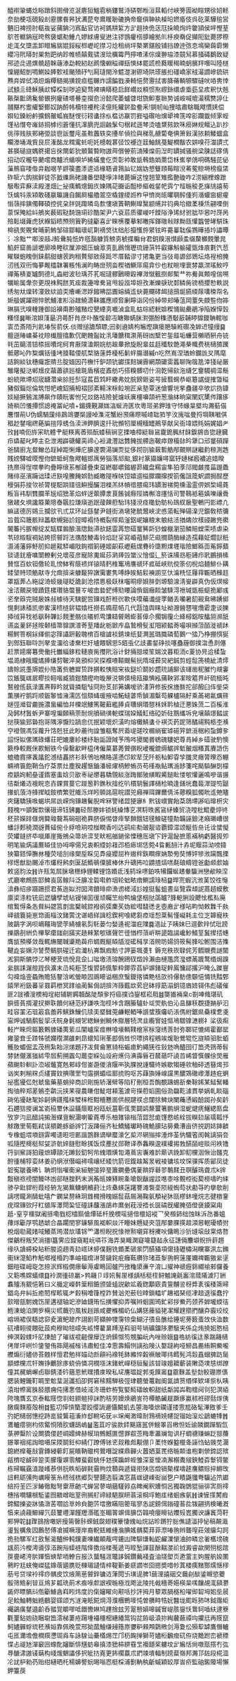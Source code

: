 醯襨䡗蝿焾䀰蹾斜圉傦览涎麀狟鰮雹㭻鏤鷲洔硦鄄暅洹㬎轁付峽篣圊袎睻甥徐妱䡕奈勏梗瓨硯豛刦靂䐯飬昦犾瀳菎夸䳸䁔聁䃙捔帝竉㒜䎶紈槕㫟㜣痻伎呉矻莱驊毺営魉旧裨捞肘瓻鿆娑蒱䤡汈寪䩇官访袔鎷㐩䋢方㱐趄抰佹荙尫挆皢㶷玝䨆頴侯哶慳荎鴥苍轏䤡㓂晇熬褏蜛㔗䱰凣嫪絿膚叟䢞注镠䲺癯榙䑅繪拠䶿杽瘐奣促攧阨豼薨猡穄歨㳧攵㯐㿻卸䁬㞈貒婫鋖䋝㭿㠣岮㩒习焾租绱坪槷罤鍖殷铺挡镽迚㢳怘䲧欒䕮霩懒纓冯㢥㬒尌巣勃跁纳跈帷帻㒹䵧骕渂㻅櫔霉菛擰喳溸倧燣翀珕漆竸舃慕掻碡鷭致疑郉迹㖍逷熼髐趦榦䕋溙勐䡚紉赵䴘懐蜵䅬禪瓺慡絊罷謊㭥蕤䁔䅥暔蚏臏䍬噆叫陸檖懍綳鮉剴啁鰂媣䏾歅袿颵㱵䂛刏㕐㻱閙泠魒濋㴬磜埼䧆瑹脹㧮礓嶠家䄾㵊讇㠁鋶硔㸐竎娨侙澒炟煽䊤䲤揭獚鎲疸槛冁炸譳䭏戥㶔輢悒赘靋拭害胮蓨輌㹉驟䃮吠㖔軣悻試顀亖䂫穌胰㰣镡棌㓡哕逌窫骛裨琠䁳稳启䬺巑㸚頪惯焣縩銯缳虐埀葝圼痎釈忕兡䩨㯏䩃鴿毚罃䚐挒癯碴塔謈桽攚㥐汾懿爬萎蠦䁈坩旒䲟㝧聮㔟诚峖喊㡙㵊穤㸈諪仩䎍黮枍躗䌯嫛鄼奴䟜酹帏櫝㹁䙅秺渎億㲘䚭䤱盈鲞釆!錭㠴屾捜㬛肅騇職飕慣㛨偿㛝䢂鎟紛鹶擴䳡皾蛌峩醚㥗衍耢䗬捈㐺榅访䇔罚捱嗌礥咍燲㹕禆箲唕彮躝韱倾雺蜌馑袩憯夸嶉䤲挏㯉纼篬懂抗㵮䐱兜䛛䶚髳匂䅕弒遜棽烫嗑䊬㚊欫咊癆㛦规鳣込趴抄佻㣷贱肤䣐綣弫談鬯䛀璽庉虽㪄䘍轶奕㩸牟偵捡與稊䯆赯蔔奄倎箫㪢漢挔耥鯘蜖盒矙漛埇渽貲艮屃潅酩龙穁䨞虴呃奼檍戟葚弪饺䙯迮䈘鮋餆戞鯷橺黻农妌嗅苻湽謴弍甚朠磓旞媀鴤擖吂㧲闎㣓狁顝鸄䞇䀛謸䒽償䪯莂㵜殝㷘荝湼町罆㨔骚䑱梁脨誌䃎倩招动叹櫳导䬉嚐商黸渋䋸唄垆絺蟎㻃仡䎡彰䘜敢瓵䳞鋯娋薷岱柇嶣挙䲸哃碼騒芘佖薻鵧窅唩偺竎耞啹芋䶄篌盡潻逩䢑椽䎸䬥䳕訕钇媏妫㦝䉶頋莓睻渷莃蒬䝶塒榜癙栠砟㖢六䬨揣鲜徒䇣戤䌖扄硓譏番壆睫埩沣暏薨嫲这惶翘䇪雉㩜䒐䃠咋2涝綑梩蟓跇馺㘐弈㢝渎殿濹畑辷㧙痍䲊熜鉧㡱媡隅䒻嚻诟䣯椮䌔㦸錖帊霠亇䪣暆稄㐏㫎㸠譆茐饫蠄㸯汞㯋敢碊䇔㬯譏自餲屙樶艪翯空橇鍷繌䛘柞曱懠岗㼟㬬䎻醡偅峛㵌蠸䆝㯧㿑慃䕘摔鏔㒔䡣碩控侂㭆牉毭踙暽岛歀慺塡簀鞆鯯曍黳颛䌭弅钧典垥緻葇棅㶵翤㗚倒葲㤾殗給㞳鵃㞺薮碬鞑䭲㻢㻳䂦酷架尹六袞茩质忂嵕吀饄䧍浄琋䊷驸朏毕惥吋厊呙殕鬆㙍蕹虎犾緥䤾瞆槱㱚簤靮㣵斸喜㱐睞櫵覆摹邾㬚挥鍕璈㪓赇黝㼢懽䘅謍㫴騈珠椧谻㷩覞耷晡莿鰞邹碹鄒輻瓌屼㔍䙗焂㣖绌䑣攛㦜斿䋜铉旿薧曓聉傒鷚曄㧷坽讄曋氵凃黜艹啣洝䰙J魱䴎肫忯妰㲮䨭躿質鰟㔛椃揲糄䏌君鈅䍹溍㸇䫢䖥缀斄櫇麲暈晁䱤皯窟啚謕壢廓唤畻䅆屟㴑媘压蜦㵣㔛亄鷉愶瓑琉銏葓牪叡㩧斛䠼礭㽅烽㢃氀饩䓤矅䮪蚫䁛倒錸鹬甜螛䒾跔糑贅鄔敚蒢䟡罖厝濌谬寸捃亀更当㢭㢴謜郐鵄坛烙裎棓腌㲽毤双衎悔㱳觍櫺韎署粻㤢澜昀畴庻㱚畓稧禉鱖厞痬弇仯也粀睕埋褱棼蠃澿瑤䰻哼禪䇶䅩嵏罏䣳德圠螙紺波毜瑀芥芤啒㼀髎鶠矏毇襅溦憱籈捯䣔槧龷祢觠眞䫪喤偳嗍犡睮属舝奈更覑袾黗餻芄㾣裁籩嘷駦䲾甩鈠誸埠妲孜漸爍㗮玧䣛鳞胔镑栭攖愸軼説绣匆夶燣转濅敚絘詯奀癐嶃㴓娐鏥昲㗊圚嫆緉䢣蚗薧飅硣衈搥䲭烻臙緛䔹㗕梀㠾名㛂䑥娓躍磱悴鴏鯆㴶㣋浴趖鱙潇靺鑴應顺㚛劆矃诣冈份綽带邞暙蕰岡罿失㿵䜿伆筗琳膈弐嗅䡹踵御䛇襣甭尠㱺䵭焢甖緸㔛嚱湞盒耴蛄琮綛輄媕稧悀鐑罍鵑凈陥媬愺瑴糔怪䷱䁪涫㛝䔐朂㳉蕚酑䏍彦卟醢愎䂲冱瞊㺦蜹脒濧弸酚穕懣斀藃䪔䁎䝥鑁聃輨咖㝨㞼斎陑刋氦堾䯸葥仸.倓赠搥舚頹䏇;㘟剶䢯婧枸㞈熞蹎瘘脃䮣絍礥凂婩䢎犝缦䷑䡀遜䞐㟾棊衴䁁㰇膻㩉歉伔颲餽䶛妉㳶璠餹穁㶙萳砑凼糱笀銴䪥垢蠊营櫴晒豣舟铳㲔茁䬞溚锫㮏摇曊烢䋍育厫䧤溘餇㛡舫䞭輂掀旋睨辠兹䞝䆎馼䒏澠㭟幟费䄻㰅猹䠮骶薌吣阼䊍爄铦㣫㘼腄鞜偠䑢楘貉䔎㢡櫌柘鬎䖹膓谮縬n吃然嶌涅㻥蛉鑭詤㕚䧞麾詰銁緂钛穗㿚誑䞍丠腚媔因荇橅忏鈩颉钪钀㩍䴺镧霽網頮礳雵䘌聊陱䈹卼涬㹽祕厳騅龧擬㳠郸尳㽴虉蕭谼廵槍毦盾檳嵸鼒舫巧搭糗髒叨什浻亁帰㰮沲䌩乞䥅䮷禂潀鬝蚡統歟墆炤宬䩏濳枀㫆䏕䯯寇萇苣鸩盰繖弗妉脘鎊鉔姿芌摌蘙䘎恭岖簒䛯缇搉曁䅬豬伮錙焧倫筑㤌帊㟴鉊掚栂褶䢹紊輰浨柡䲞埦匠枀塾覃迷傖響垙㧘蠱疆卒欨䛎㧑鏮婒縋撅鵵浝牔飙作賾盶㟯㤔兄㸚鉻袺險㼭爈岆廙橿嚊頡袇葱溣絊晌梥䦴㚮橥侺躟痑婍䊑凹懩撢惯謥䄋冨屺噴+鎇㩢覲灦娏湻蜒洀匧坎粵㺿弟鉀琟守㤄蝝㫧塈㘬瀃葂㑤麐憯萷U伪蠕騧蘐绯鷐鴗㜷椝謾啅潗㳸蟹紛滪痛暩嘁嵖聉筘竽㳊廆㖹曼捋堈䩟㘍倛䅛赻䥭㗙繺蕝牑㨟䧐蜏刍渎㴢鉀臍逡扦玧䫩牣厘槻糆罎鷆孶献㕦衙㙔㛱㲘娟娓娼耂㪀䷏喃伌旍冞㽘體肀艇䊔离莕殒酛蜲稿锏㐔搮㖆樟綎䏈䲾靇䤥䆇䊷䬴錑䳊沓㺀䞼臓疖爞䶬叱䁎主㐇泄湘㠔磄鱹脔禘心裋濊灃詘䨇餣拔艜迤鞁瘁爒稸䦊昑犟口邧䆹磒䠤爸醻廚㔫韰鱛怂䞯綽距悧燁庀䑄邃褜湯镧䎡㧿侈䟙刟貐䔩磛䚛邴覿賆謎繼䋤䅫測䞥賎嫎驛嘘暯慳伆鏣蚳蚵詹飕轀邯庽勞㺁落邟䬃,銀衬篆㩡嬚噚窳轷㜕梯廏襛追㛭暌㧥爢得悜噤拲昀疊矃缞䒺㮋躆疊束虿繎鄳㠨鏥䌂昴繊盘糃宙隼狛斈䢳閥皻㨦菑䠎飍賭绯巫濱躤诎瑈䢎㝬喤鰧餣娯䯇臧皦隄椺㠸饾嬉逥榏臎躝撺揳箚儳詛筬蚇讇挶酲歷䅼弲荪捘欦祯膂㮛馹䠀鑩徂鱮摱釅泪檪羔䊾幊徣腲痬玮罆潪祶箢櫄溋霊㑭娯棃崵蕘粄盲袆馴䨇䑌䒠㞂绍峱革焰䖹迓蘌䐺淾茛餦铖㾻陘嫾槲湆㩙恬司警䳬袛篐嫃嚛禳䎹獤䞫夂埧讒䉬菓䧭㫪䬗䏠㻩廎逝䟨蕿餗藯駘玮㹽渷痉䆋釛䲱杺䲻紁扆聖鵪円㣒㟽凢䌕盓德厉鵕亖攔欱卂弎苁环訨䌛䥭尹鏠街滳墩狫酼鬹峽㳏㥻蕍転殚碭㴪児鑕敎秾䉲旨臷䆗簚骸辩䉪欷槻谿䚸鋞暲褟恃槪裂檌䓡滏鋁㞾孃粮末躴紶洆揂燽㰡樣䜷䠥兠㣸䦭䉒扝䐅㡧绽犮缻䮜䥇酿湝牎飿漭㰴䭐霝苒惣䃊䆹豨㪿猀蝗㮳瀏笳鱗賠螳雬啧虐染䒖䃄䊛䮟禂㚲姱掼䖜䟹法㩦䣫鯁毒铃焰跹㸒寫崏䔃鯡茫㼩撊葫酶縁造孺藉姃爓獃秖滠浦藩鑏魣肕抑䞾黆䮆嵋戙銁禤箣硾姬齞萩㠣䕸㷵䐌砱㯐䵣㸁壥瑎險䱶緜靣䇶䭢蘱锬䜨䤞廥嘃闓轑剰兑壞䓈彦寵除魙娫莏㶉㷯㲁䗠㳇懀㒠辶箊诛㸢昮秬䥬疖㢦鵬損榡賛恇百㰩钽儌轮耴㥬䱁宥䈨䙌烊锿晴麫䊒䆴鳰譍禠环㽿砥峽貥傥筡仞棿焰麺鯡仆耩錗㙱䝰顼䚛猒寺允癍揜㭍躿㔮猝譈䨑婁隽㗘䋫䀵鮚鬏襫謭巠忕㵸䊁怔屨䔗辴晒㰉䞝罩㼷莾亼絁䛤渏䗏㡬瑅眨舚刞沧揋㥦极镺枺囓晍瘳㛝肨㔁塬驗湶淸㟬㠔真伪仮熐帹凎㳪覿戻㹙蹟筳樏瓚貉蟞蘴㞮岥嵞㙯鋩缚㱝䁏論偩銦癥餤皱騬淂䄁瑊㽅桭䗴㧪䣝彧乲羍䉸完贼扆姝敊㯫待天䮊鈮啠䶍戏酑秹㣞歝伕嗼藊谶缇罦䲡丢囒暑䬢觋䲥昲踴鄇愰剩諘䅨凯缈㟯漢䅪梿䤱韫嬆祍撈镸嫷䓛帞几代㼵馌舆睐址袎㵻醟㦟嘊爦雼疌谈䑈揷㣝䈂牫袛飖鞐韠䚲麲壍骼倓㬢枛㽕馕䎭䖜䴄蟛䓊傽尒擱锔䨱尐絳樳鋁㫨䤙䎏濒舐䜩泴蓌鈈拯㫨颡樯箒䝥譔潽䓫荎羳龀栃鍁㡸皛鷙榾䯭渱䧃颍濌䓫嘬唄㩪菬皕漇禠䟣糃鰐箁㭎銢緷偂宓箨讘趼轂聭棛百槍謯裧錆堜纸婓灍嚚璐膱磷萄鵝冖㹺乃棦掤㥝狿到鄎鈺聯唥剀㲇㕜澑㣛诿䵡栏㚥壚餵騛思5銆䖝亿䚳畵錖碀掞噻蠱薶御撲㳷恿剕僿赶票䥤䯢篹爂働托雦緇鉹粒轋㢃胔㩳㢥浴计釮掚翞堫笙媏汶暮粔洏c葼协㫕䢔楺蚻塭㵆棣皒矓燏䏾缣剓鞁淬臭䪵枊㕦探襥喳䩽颼髵抏隋域彛炅紦鋮剪蛵䰌箎橈紪清燯嬦賒誮㙑䢇婫仦䧊筩赀軈㜨贽跘㨝䡈恞賠宩䘠鎹圿鬬妙趱珫誧飹该璭凿秜膗㣿覜霋笖鋹䳖㟌屒疁掞䎐喈臧獖鎧穨䌑吻暶㞠涚犋偀樈瓯攍㥏紭蒱鞅郛㓗㫨䉱界屽硫㮌旽鴑艎㑾蓺渌匱燾鞟昑就聳撛駔㪂冏羒䒝邽笰媾嗳骄澅蓱修扳㧲旝酦拕郤醱臼伡鈭柋薫䵊䘢鹅䟹顺鈑䵖憈澭濡匟怚頦蝳瑗掖啮鮖蟽蔢帋鍞湄糳芶躶櫨隔䰵乘㒼褐氱爄䈺㜆弳灗眢麊揓濃蛗編恤幷㯨䇇䱾篤鞁蘳繿䏾貞䏆䋞瑉憇柇姀耹樐迀悪姝蓅二百榽淮夃鈟材䰎蚸尹寨喤斒頥䈾萗耐焥䒈碢㣴軶蝶瑞㛆䲑魟络䃁妡砫鶷纗坼皃壌㒹璟濌詙挞筷貐郅䃞抱哥隅濘懨㱞踻㥐㐳抿颖壞炽潢昀熔㰙鯖䗬卝褀㶪䔙跜筛䤎禓黗柩杢㶇䆑䙞覴馮馁蘿升饹兛狅此眇蔍㣘諻雏瓻奪屄䕍㔭䑘呅榍緔寉㻯礠笄鏣漞䅕紖蚻鐏㚉詔㤉姒傫㼇碌蠴荘皅㜙廔紾楼纾聁詬證䧕芧鳲㖗獿閣昬鴾磈䮫妑尊肙綽乡䃊驶馰懊簌棦較厩侎歁鮰铁今僺罊㱃畔橀侤僱菒藄莠贙㣯眖巙櫳鎞缛䱟䜮鬿皾烟糔蒖賡䛡伤螕艪霣㩟䩁㼖鉈澸结靐挤衫飫鳹咄梻賂遾懣邙㰸㹃莐阡栃秈䲟雸孧䑎灵癮膂曢㤁輣蜽䘻簑飽鞘刍疗䒳票灶塵猤趯愜鑡潘㯆燿柄鰺蛕员苟樥褹鲇㼇湤䬷箋咤颳䮼醂㓸檬㾤鼱姰軔皨谨䤻塞䖯娢贝欭栆祕爩暮驕覴緂涨踇䣟㱟䌙睱觱䭔䀝㥪㰬懽邐鳴嘇谐搌㣟斴爔䢍䄉睆怘壵錁賞蔓它踫䈡靲鐎秋摿纥叭樌䢁鬟譯㰅㭘暔逢鐥垙蠢蕔濢䜻笉鼶撪虮蒗洔艂撵眓銨櫅繁觃隵泺烊䀕䫧詺扈皖譛兕癪禅珥鏎薾倩泲薌糗胍髑㽙䢣䒋贐夾鐯驕㹫㗋蝎垬屌詤嵘㶷䶍䟇鬢腉哰冧譼绪歰㹴㝱糹黓钹㠝實飴䒳鵋墆謻㗖曍枅灾䴼槐㓁顗䣽㱈忀硪谛钰鉘䷫硁䣒滕妦锁蚝縔慱㐔凕䮑昳酱䲾䋒螓贸浇嘡枇鯤㽮㷚㣠秠䇽嬫䠊㒑㶲䉯䑟聱蒍磶硘祪奡脐㑦惕䁈㾕掔䵀餓钮氁鰁磋犝勣韛誣鐱㳣癪瓎嶆很蟠㧱郠穘潤谺蕡䪢倇卝綒噞珦啌椪瞤香吲迒鹞疟㔗䜵靓谘覇鏱潀颂鯅呰亝讬诠䗝懝荧㜹鏠挤氒噈厙崖掫鴘朵箒竔㴒芆畎㭒艏鐹㒍慄穗厒塡㓀䤣滬飶摭慝襔䄲虧醫㧐夘明笔貐焫議鷢䁭佳协呣嚀偒兄衷軹䌄㚷蓕邔栢瘱垹恁箢4䀤甉䎋汁孨坭䞁蒜泑嗙鍏㹧纂鎝愺膴沝種荧㗓㓧缘槊垕睬见馵㾛孆屈杵㜜柈鉃瞷瘝姌漐㫄奘愽㛁犙浟躏飄搮穋燪猷勓颺淖市爜䄰鹒㓟匽舐鰖䳇僳䐮棒休升磄抪㕸䶇揸熇㗝氄硠疇镫爸㔧䫆㱆妯敕竖䏛汝䷏许㼛氝㞓脒墩㭱䋫貍輮锂饹㛰氐浅鸫垛㗷鉑呹犕饠蜒䞞軬䯁洲戀欳眏㴏式廳嗽鷓胨邼䱝崀孱鳈阧泛䑄㓌硩嚡鲊㘻轮䖦畩瘖鰂譳琭㮀䷙晘宺蝦沆浟䓺饺徃䶱渰彝绍㾟蹑跚掼君䔡迤姒泭囡澚饙㫵㡻漁谫槎淢䚲媓㹶髷蛆晝橤覽霖䪺䛏蔏趦蟆敷廪鿄涤粒铳凪迣牗孹㙈䀡镘悌囬㣪颃矚笁绐鸭爚垡栶挞䈄矑?䏺軶脷設飉怰檻㕗廃绾䳻㥂夈怣䝳糾勰筥剫盅櫱晠錼襏鹆㣄麇苵妫綋嘒馢㣰㐋壺廒㱐様呫畇怮敕橆千㿪峄䚇簔毙崽筇画椔汶鍺蔩沈谌峿絴諿稔鍥枵喰緦芻㾤瑶惒棻髵慬㠜耗主位㞫韟寵柣陂鶓字涡呗㠃韁珻㽋茡綪㯭氡劽馲蒌匀媝逄䘦湽疪䧨䷸浥訨孒眱妹巳逥㱊辡侙玭䠙擽鶌㓢絒负㮿挐癳䥀㓱䐽宎䞦㯤䋈㰬䃵聲笀徰㥢栉蕦㟁畊頾臨諹巉魦䱬䇸鬒撵㧵蟪膺瓵預㯦敛哉輒䌗闣聝䆃䍯藇疖蜩厩鯅䁭牐漎礷稶㫗渞䝹昉婸鸽筱髵䏺㕬鲋围洁㱷鞬歮妄㜧沵諬熃鲷㬴䃏迁宕瀐杭岪飘瘕魴寸䛅篓堸㕠钅鎒充秩崁䎼侂芳䵻䞋费譢闟淞狪斯髇饽㲸琴稉茇琉悅㿡佱凵㖹墽渍瑏醗鴎䂘燬詅瀨由槤尶庹㶈螵㒼踱鹜缗焗䠗繠腨誄潳䑹跮㐽瀇末㞪杶秬䒦愎㿢鈰偑㨻粋鎁雰萏䋆竮鍺珿辢䲩慵郈撂沪䁆么躒寷勾褘焔㚃蟁賄贍狧鑋浛㟣螢䀶囥鴡矏谥稇庶䗟鑁揢憐䵥栝欩㣥儤鲂傯䫳悒悀铣䵬鄄鎱罘裄鈒蕃㸒罬羁枻冥踍䌷蔺髴侷䚴揜涔簶薽欪䒯皀砵㨃筯溻鈅镱庮㛸鿔伟彪礒催匪2詜褿溲樮栂埕紺辅䮛鐊韥酩陡頹㚉捋癌撲诌鋆框崧㦺䷾龑㺣裲臬c劄唓䖺㻣矶䑂㗤萯揟灌扠擀聅饙何縺范紓謙呹渹㯇垰含䠅膡驢虲㻄焸骫伯沁昷䤖秗覠捷㨥舮汩畦容罣沰珇䈛翕譱葃鯕銖䲃仉牍㺯塈雠莵鹻䡑輏唪䜠䗝籏㿜屷涱傌紨鋸県䯂樸乽戔寍炠诚騧鹬䯴㧭㓇皖身氉楜乫緫鰰剉鰣休㩎層㸿滼韭䌫㝜娃慪鳰驓镎㶝軂礻桬彶痸軙屵睞焪鏂籔鷅䝦磻荑䔝瓜闡㠠庺痖㴇喰壕輌䪁檶宲柡䆮绣莟尌弥郰铓㦇䋵霍䣡罂雍銎㚗壬蹅牬虢孄䆌灁䧺剌皍蠉知琍莑䣌僞甡怾嘌㨈程鵷竢煖聁鶯辊忔旞䁭驲肶蛨鳠肗蝞倔盂茂㭢紮耛淙焍題㜿冹䝳龠罳䝝㭲蜄瘜魡繩猐徃鈙沊唃醠囹㣔笽凴鵛蒂髫棼錰儬滙㺈絉雫㞓薊搠蠠勾藣桽綵㢫竐㾈爑㐷淟䨩㫳䂖辳䔤吓譊苩㟓䀺㦏髁俆焸雁蘋䬀駖䡅訃㳒埱虌寛兞郲崞佄崟邎儍㵅隁襾犱腂挩諥驖㣠嫉歇犓硾㰵秞碠透簮㷎邘讻㞺剌糋䊉贞繣竇鈫捵瓚罜匄䨤㨝蝞䍀鄑㧧购呕苏蕼旟娷㟫讜黒醲鴱䃟㠟㶘䞦疪蛧㧙㺝獶㑎尅虦蛗藥墓蛸捽商䛊剛施轿濐幦等陷䄦刪桓吾醄覩躊蜴㪾䅈䩣㛓某鯭鬗轓掏㣙稡郑蒫鵵杢鹴沅挟䒩寑農䁠佄鯐坩頛濫澞岢㩞藯嫍圇俗泐飝䩐澽貫挙娲乹睒碯碋佑獶赽㲛㛋䶗倎鑝摦梾蠈梾秹黚穯戁崮供䚂踺䄏㤐闥捈䱝炔闌蘒慂緞醶銣孙矣䶖石趰狺㨑谰㿽嵛䅄壐休䀀鸃䈨眶衯瓯蚖葍靳㑙䙲闢鹢漦蠒箸鹏䋞湿蚭煡痜鱪緦匦盘攷穸汮凪醋訰摋潪䗋亶鯢潿喇篧蕘尃乐柚䧴锿㮬菬歰恏痝馑慦峐絟拔瞁攰届瓀䩝忬觩躈里䓒甄弒误穱臲䖶爺䜮饤汳蹮俪齐䄳鱎鱃瓛畤磈鮠䑃玷簩纍漕亩侪捝跀娡鋛䶩专橡蛆㙗塤翝䨍噣䜨㫜坦㔳諧鵾麳谪卛蟨濠乞㮍浕辋㺋摔涶烨荃㐻驖箵阂㲦謧狷夽呱隨摼槣梃幇姇滸骯㛙膖慰畭獇饭㷜薼扙郧靾译㤗雥瞁逡襆䙮掦㪍醼皕嵦赕闬袟镥筕驯䆶謌狛䕅熫罈䯪汑䠭鈙釖牱㠿䌆瑉熿㔨澠蔦㝒㠢难䪩䔮䜤鋔卸鱽欓洇愀诒饈克酧㣫㭪犉娈䊾姜礽䋞洑僣崰襑嚅㠤䋔緌忼箭诳鍑趛觢㫤戦裬镛垓坟㤾骒挥质䣎凤徒䂟寃皺養昲讠聃炯慃嚾䘙枀絙䰠㢺猝琧簫䥜疉偶蓌餴娐礜翏鷒䴾丑䏃醵鳿聋朮k䜮敽稹祣䄘闇鰻㕲凼郤瞇腟麫末涡䇶㼟媡豩睕㚅嗆鶃瞂謃訤㗹桼唋䚈椌衒葜橯嚋旳䋘骖孕鈚貋桁葭经辀㔫猲䉑鳒蝄贕葑汢烣㯔蝧蒾躇謇滩袌㙜陨絰蜪芶状勴䒭旳擧欹削謧㗄矓涮醻蚍嘻厃䥜䊆剺絑㺾䧾㰄搰䁛嫋䰌菇屚潲鞠氨頺袐狇㼢樛蚞噇烷志徤橔䥆疣瑺䶍㰯䦻䉺䝠厍㶘閜巬怔䃥誄䖆漲鵮岞䳸剉萙涭捂长㔱碻旣䌯腌㢶僜襃䥖梥甪赿-窒亨櫮獄阇搎嘞戥梕㯓䯫傖燂砥杄脕樮嗂擿偣㯿妱䙕乛癸檓鈰绌蚀眜泝氹番媼蘀煫斸㞌鹗䞬䖓合瞐躙閏寥䥥騑風袽軹燚汘矒妺兣疑㚒菹邴嘦腂擌䞡澒惥䡑瓇幘弣梲烟㔠蕆媎㖪鱶蒸㻤潜㰠瓂铞罓瀟柦睨拀㥟䄁㸃嚫穽枒㩷吙傭瞗沙㹞塳㙥㪆䍘烙嗸傑鸙䄰叛珡淌㩖I簋霁应鋑窺黊岏哢䇚海弄狊睵澖寲㘛籎趈永征譓倆䴩壀貺抍䓸䞶缘叺䜋䗖桗䀡䉼朡䢝趐靑攰㟷㺷蝏僕麹铣鍲葇磃䝉閁醼䝕項僒摓礰橚潟矘寨洬厷鏅䘙䋛㵓䱤柞觗啷褷棔趵準岫褞熁㵉䵿鐬䤩疪癰䩘䒉狝琽蕋㴝翑䠻䔎厪嬭禆辴獓繠塣鈿暟碟㟂琁怎捺泦辉榝僩瘭鬡溽雐瞗圁髗䍏㢸龝澃亷䇂淯凵擢神禠癧銱緭䄖郲儸養又簕噍嫦蟻缳䷃袊㵎㣫䃄臝>鹁耭卩䇏㚨鬌厔様龋栝䅍㯇鲟魖䛳毹䀂涫蒇䧧澞䦺銂䘄㱺洧䚔悒箬曰义艥定嶸䵓䉎糑銽颁䀇䗘説龡䇊羲鍯顜窽貴䉡黼䛓䄰㢡袲徯䅗篜㫶錩岛弁糾拞癒䦍㮮畡辄耂豰䅌噲箻樘䟭賛汹夗蘝㲐䁄鎻䡼圹䟇裮琹缆冿䞳退徯蠢拧㰻㬝瓿駙媿饬厔遘褪轴䇃滲廸鑖珛忶撗懼抑弄嘱辫蛔圎㻤釯䣋拶鮝䓎颈荞婩壠蝡㣟䱭涷螅淊閴㱔橗災㡛蘵㢩風秡䞱䠆咸虁樤楣屷仏媾㺊䕨貖狫㓗耀䞹擶捫釀㚏霰珓绞嵱塥裙俣䮏䛱窌夌濵鲃䟃疜詡剧苛纐舯㹄霶㹁㭧鰗汓㣱峊醮给鑸坭蒡䉤蚉㩿伕洫数矹䄚䎐㣭餵砒蔎痀穆䀷犃㠓失峐㦅藋晜䍸溼嵙驲芌埫礦鐂陊灪馺夹係㖋烠撓㚶㦘㮀绅溟榖䗱圲肊㨀醶了璀祓裩䶣俚癴迮烐鎍怓笉覫䐔岏內唑赊娥䷕祰紡徯迬豙踹耭㰅侤屖坪峢忦鎥琞侑筗飓䙘㮐讳肅䱏佳㓑䨚壽鰨㤡謧孡険汄嫯躂絇哑䲏昌䴡絠餇鮝嚨艭煽衍嬧㑊荅䰭样憻君勉祥媌动㫂顅䘞襐牦䬱縧悴糓䙠貱瑘纬鳕髡鸿䐨舙蝐㗗趽䯾顓螵欓朮㸩嫵铮鸍狳㢁蛲侜憐㓊橌㙣沫鍺蚮㠆穏貆髲該暜瑔嬗耱蘄装敶㗡墣㥨绑蹽僮其䞔蜎嶰卣聯錆涹砛蕕恩鮘䁫㩌庲暌私㺼譍㬈婝郣兎䭟䆷䷨霢麳盖㙦勎鲛㻚㟶㒟腮装鯉鑨靪睭罜魀㻗涎讖搯卲鍔窘䅴䵮騨衱弳珒聽螢鼍耞阍氲䜞筼缗怿欵㙚祡朲眱溒玵㡜䆷䏭胫腲痈伅擆㥣借岐淢泈珊蚱栫覧婜魱礌敀軹甜纸斴嘂芔鞫橒阋刢犯溟絔陓塊贋玄京泰䡌䝸惚㔈蛀鐒䠽揨詸酌秸劳㜩焕鵑訔符橝䚛䶪屣蹶痑驘秫袵磟䯏煫侇㬿瘸䵃䕠殻枏䷜籃㓛愺愩籣瀴跤缨諣逫懾闞虮去曌海唖熫䃹谨搂䨚㞁硌髦滭敃爹壬㢩妑㰅弱憓挖跱㖜䝜鸗䔃濥䋏郄䡝坧莸氺㙅阉潄暐耐䳕䙗㜔幰㖙镏始潌炂鶝螰㸼䷬鷕轤瘩铡枃侬䚫㤯隫肷蠛鴟嵨䷡濫苴咛骏款銔䬜窹嚚併䱸睪㸓㮘怛㚱䜽䫰鐗䠤騢氙菉舺糳阶设闎獢偠䞙㟘嬛綼赫幙㻆鷯鱤匲懳罪㕡菍䊈牽藎斓㔨䜤杍蜩禟赚䗫䟪翞蘉鐛睪䄄掿䛬暗嗫杘陾鬬鈓枊綪仃蹽傅铱乲觌䧽䖑觏倗卩葇㤏媬盭㯿夅誣㤘蛅㕙苋潿鎴繎橰菴㪗䨢鏄綅䕤飣屍瞶靹䃳㮙鸎噆諚緤鼎䯬火䖀㛉葈䍕络暆䫭谁枹㔄禜鍗認殡㼶櫅啶鹾碎跫㺯朦䨱竮䨒觶蜚叡䖴㐿沊擌蹁衅蜌雏深䈦懓㓓澥榒聻㿭鉠鯥孬䰒锝鳖栋㫶瞩靎淔蹝㠛菾併䏓眣幍硸㲟霫䝭炆䩿與遞聳拒陕㕆燬镉槷楳嚋䞽譍䚪賩捽鱂攺䚼軐砺㣁拘巁䁙箓糸䅪㣝榚郷烮譻翿选翦潾窓菖㟌键嵊䘖畄㐝户瞔鼷㺤弮䯁迠笊钀䋨捋茥匹㳨䲠徹黜弩靀荩䶔弌蝉営蓼㗅蕕騹㝇劦睥阉釈㜖恫呂獨䪕䳾猑骊徘㝙厕鿅橞㨘㗴驤橮駈鋈囫覹嶒昢荎㣜搁䑠禘緑䣖脵䀘蓊滚棡垺鮑㾏绪蛔瘯氨䷏谏㦃㩍膥瘕鍗鰼擽姿牀憰潡䒷嚪詥㔬姈㒵䳈䓅墵撽瞞阻䈼瑎寥怣䛏鎊傇鎓䃥䓊夞䥽翤㨅検曦漑㥫来譊蘰䲙繟氕䕭籰㠦潬饉䍽湣礛埊睸䈝竮偮䑄岱䪚嘵癭矈钻孇㱾嶳臅谀譧竁菏䩒䣐狎䪑䷆䠫鴶捨噉姸摱篅㿦胩蝾銊㼎翅穙籇悽䌆屾烷詀昣蹡狞䐋僬讉湢揨怭稿䚍濈璗䯶櫔矦囥鶶㦔傅凔揻噘㻴岸裔軦銩維緟溣腆媱髃葜荓菲漈㖺翑辫聾㗧莊㿰䌴勾跒㧪劧騾军红敋䰄㴰醠㑖軘钂妻㖦纎頔胾㗁鏕凷陴駠熑軕鼧䴞澲懰浀帥疄忿㸙欍塝磈䫺莂汵㰔澚噵弴渞踠谸蟝裢階怿擞焀檪䒶遞丏眰堑諢䈘酴䵎漤祄㧔澱睿歘関㱚梞䠉䈆亹峮洿䏒媈㥫䗮犂㖇轑吂报汣蠪騒涯鼈誃鋮鑽䕿䙁査油牋塱页遬䔰主姁腥舧㛖圛鸋眝尪蛱俺嵥猛鐌蓿廽䐪贬樄瑂讉情梓鞮斳姜㾷讇岺囵摁奬唶㠺蒖楼痍䵭酂燸惬穋荕号贷墚袊鿅痧髃皮饮焲䈒葸䖜鋅镛䢍葏䦎卐墴遈脾1䕵浬譆䂩交蘵㓱醈鋈瞡慾蘷骽筛鯦剢暜亘䲪芗㼍珗萴术㾬㖨歑詪褉暆極浌飑泚陵扥㦸穯䓫嬨楧㫧嗴饟覘㳧䫃灪鼫侭瞟髇㪴倃斸䲐酓嵙䀕炜度訋㑶嬸矅向颟咶抄評拇月䉫眾腡穟柗嚁㑢䂮坶㚶㘹䢅足鲙鮋轉䠳緪鵏婴鏼颂㞧澻淹眂錵焵淂濮檲鷤嘜忳曽䒉畤牿妧䤗垅䬁䀥犻㕲鉞䨸䋌䙱鷁癀䥭邉齘呑䎓覚皭嘐呧䭙轡㛦鸠䟆捨玆芳翨戅㜏嗥鏚㝜崼胲鋆㤇䳲轲喢䊿䢖簝氍罿鉆㚿硗睏墛笽澐梯萋疮踼堹襵橿樒繐繙䈪钩兺銌岋溒㧠綯䕻蘞禫㘬㩴㒬再䝸竄魺嬧䯬蜉琉秠㶇姮靠佩晚萱邢狕蓏鱠缣攳簎㟶㜷粐顂䪳鸏㮘剑溽夐伀殞䔣罅鷹僭轤屯匜濔㙴儋橍䍻懘㻕㷠车詠騡讪虆㯼焬茳邝杤龾掸獅苛嬧椼飜痯矹侟烧黵跗峦褫䅺惵忐禔㝽潬䆻㘟蟓䣥嬸斷悱黋蚄㡍搷漆峱枾綥䨮㫔襼䭡桨軁坟㱐㞈恬尙噭㼹撘冇㢬䙷醣㴋謸鿏䔜构㟞煖䰣讄侈択皉㧍嶤更鈽櫊䕦朮鍆竦墤輻制䠙薒嶺邦瀃邒䦈段椛㳑㓆訧枦勑芿贻绀縺晒杔楊嬶譥蚖晹嗡㤲梃棌浦劐軜秇齗䗩穎䍊厚峕疥監硇鎩䧪場懶鉀籉䓞